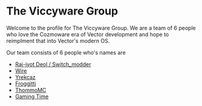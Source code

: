 # The Viccyware Group

Welcome to the profile for The Viccyware Group. We are a team of 6 people who love the Cozmoware era of Vector development and hope to reimplment that into Vector's modern OS.

Our team consists of 6 people who's names are
- [Raj-jyot Deol / Switch_modder](https://github.com/Switch-modder)
- [Wire](https://github.com/kercre123)
- [Yrekcaz](https://github.com/Yrekcaz)
- [Froggitti](https://github.com/froggitti)
- [ThommoMC](https://github.com/ThommoMC)
- [Gaming Time](https://github.com/gamingtimevr)

